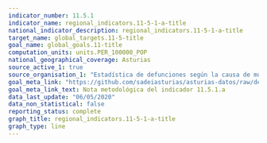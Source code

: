 ```yaml
---
indicator_number: 11.5.1
indicator_name: regional_indicators.11-5-1-a-title
national_indicator_description: regional_indicators.11-5-1-a-title
target_name: global_targets.11-5-title
goal_name: global_goals.11-title
computation_units: units.PER_100000_POP
national_geographical_coverage: Asturias
source_active_1: true
source_organisation_1: "Estadística de defunciones según la causa de muerte, INE"
goal_meta_link: "https://github.com/sadeiasturias/asturias-datos/raw/develop/methodology/11.5.1.a.pdf"
goal_meta_link_text: Nota metodológica del indicador 11.5.1.a
data_last_update: "06/05/2020"
data_non_statistical: false
reporting_status: complete
graph_title: regional_indicators.11-5-1-a-title
graph_type: line
---
```

